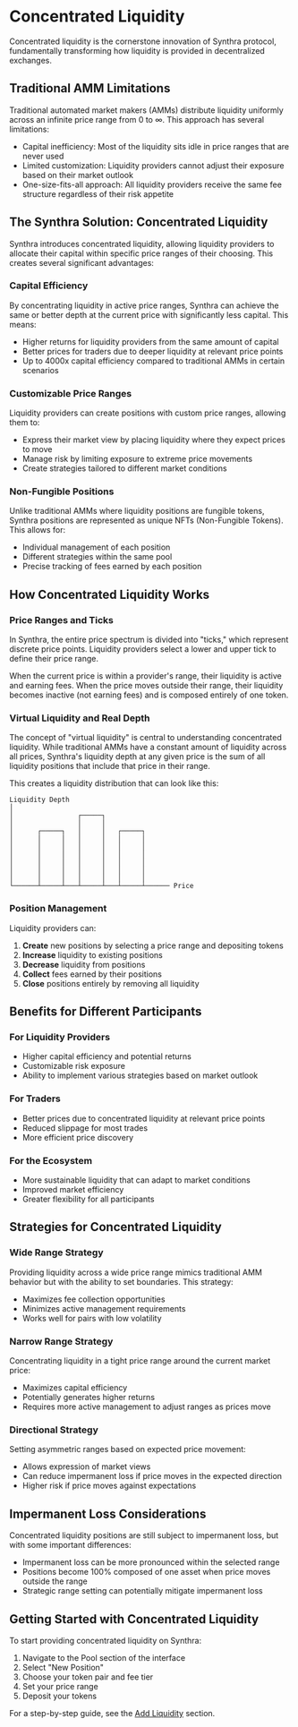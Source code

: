 # Concentrated Liquidity

Concentrated liquidity is the cornerstone innovation of Synthra protocol, fundamentally transforming how liquidity is provided in decentralized exchanges.

## Traditional AMM Limitations

Traditional automated market makers (AMMs) distribute liquidity uniformly across an infinite price range from 0 to ∞. This approach has several limitations:

- Capital inefficiency: Most of the liquidity sits idle in price ranges that are never used
- Limited customization: Liquidity providers cannot adjust their exposure based on their market outlook
- One-size-fits-all approach: All liquidity providers receive the same fee structure regardless of their risk appetite

## The Synthra Solution: Concentrated Liquidity

Synthra introduces concentrated liquidity, allowing liquidity providers to allocate their capital within specific price ranges of their choosing. This creates several significant advantages:

### Capital Efficiency

By concentrating liquidity in active price ranges, Synthra can achieve the same or better depth at the current price with significantly less capital. This means:

- Higher returns for liquidity providers from the same amount of capital
- Better prices for traders due to deeper liquidity at relevant price points
- Up to 4000x capital efficiency compared to traditional AMMs in certain scenarios

### Customizable Price Ranges

Liquidity providers can create positions with custom price ranges, allowing them to:

- Express their market view by placing liquidity where they expect prices to move
- Manage risk by limiting exposure to extreme price movements
- Create strategies tailored to different market conditions

### Non-Fungible Positions

Unlike traditional AMMs where liquidity positions are fungible tokens, Synthra positions are represented as unique NFTs (Non-Fungible Tokens). This allows for:

- Individual management of each position
- Different strategies within the same pool
- Precise tracking of fees earned by each position

## How Concentrated Liquidity Works

### Price Ranges and Ticks

In Synthra, the entire price spectrum is divided into "ticks," which represent discrete price points. Liquidity providers select a lower and upper tick to define their price range.

When the current price is within a provider's range, their liquidity is active and earning fees. When the price moves outside their range, their liquidity becomes inactive (not earning fees) and is composed entirely of one token.

### Virtual Liquidity and Real Depth

The concept of "virtual liquidity" is central to understanding concentrated liquidity. While traditional AMMs have a constant amount of liquidity across all prices, Synthra's liquidity depth at any given price is the sum of all liquidity positions that include that price in their range.

This creates a liquidity distribution that can look like this:

```
Liquidity Depth
│
│                ┌─────┐
│                │     │
│      ┌─────┐   │     │   ┌─────┐
│      │     │   │     │   │     │
│      │     │   │     │   │     │
│      │     │   │     │   │     │
│      │     │   │     │   │     │
│      │     │   │     │   │     │
│      │     │   │     │   │     │
└──────┴─────┴───┴─────┴───┴─────┴────── Price
```

### Position Management

Liquidity providers can:

1. **Create** new positions by selecting a price range and depositing tokens
2. **Increase** liquidity to existing positions
3. **Decrease** liquidity from positions
4. **Collect** fees earned by their positions
5. **Close** positions entirely by removing all liquidity

## Benefits for Different Participants

### For Liquidity Providers

- Higher capital efficiency and potential returns
- Customizable risk exposure
- Ability to implement various strategies based on market outlook

### For Traders

- Better prices due to concentrated liquidity at relevant price points
- Reduced slippage for most trades
- More efficient price discovery

### For the Ecosystem

- More sustainable liquidity that can adapt to market conditions
- Improved market efficiency
- Greater flexibility for all participants

## Strategies for Concentrated Liquidity

### Wide Range Strategy

Providing liquidity across a wide price range mimics traditional AMM behavior but with the ability to set boundaries. This strategy:
- Maximizes fee collection opportunities
- Minimizes active management requirements
- Works well for pairs with low volatility

### Narrow Range Strategy

Concentrating liquidity in a tight price range around the current market price:
- Maximizes capital efficiency
- Potentially generates higher returns
- Requires more active management to adjust ranges as prices move

### Directional Strategy

Setting asymmetric ranges based on expected price movement:
- Allows expression of market views
- Can reduce impermanent loss if price moves in the expected direction
- Higher risk if price moves against expectations

## Impermanent Loss Considerations

Concentrated liquidity positions are still subject to impermanent loss, but with some important differences:

- Impermanent loss can be more pronounced within the selected range
- Positions become 100% composed of one asset when price moves outside the range
- Strategic range setting can potentially mitigate impermanent loss

## Getting Started with Concentrated Liquidity

To start providing concentrated liquidity on Synthra:

1. Navigate to the Pool section of the interface
2. Select "New Position"
3. Choose your token pair and fee tier
4. Set your price range
5. Deposit your tokens

For a step-by-step guide, see the [Add Liquidity](../interface/add-liquidity.md) section.

